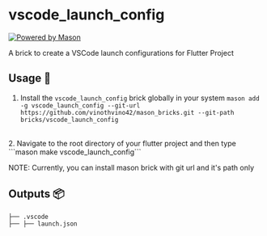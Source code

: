 # vscode_launch_config

[![Powered by Mason](https://img.shields.io/endpoint?url=https%3A%2F%2Ftinyurl.com%2Fmason-badge)](https://github.com/felangel/mason)



A brick to create a VSCode launch configurations for Flutter Project

## Usage 🚀

1. Install the ```vscode_launch_config``` brick globally in your system
    ```mason add -g vscode_launch_config --git-url https://github.com/vinothvino42/mason_bricks.git --git-path bricks/vscode_launch_config```
<br>
2. Navigate to the root directory of your flutter project and then type
    ```mason make vscode_launch_config```

NOTE: Currently, you can install mason brick with git url and it's path only

## Outputs 📦

```
├── .vscode
├── ├── launch.json
```
